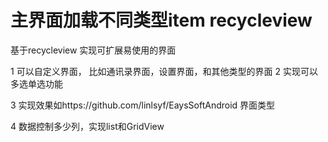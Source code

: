 # 主界面加载不同类型item  recycleview

基于recycleview 实现可扩展易使用的界面

1  可以自定义界面，
   比如通讯录界面，设置界面，和其他类型的界面
2  实现可以多选单选功能 



3 实现效果如https://github.com/linlsyf/EaysSoftAndroid 界面类型


4 数据控制多少列，实现list和GridView
 

